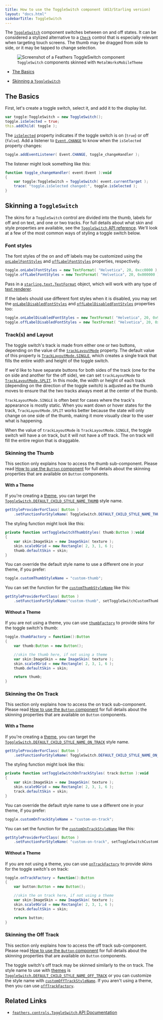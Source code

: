 ```yaml
---
title: How to use the ToggleSwitch component (AS3/Starling version)
layout: "docs.html"
sidebarTitle: ToggleSwitch
---
```


The [`ToggleSwitch`](/api-reference/feathers/controls/ToggleSwitch.html) component switches between on and off states. It can be considered a stylized alternative to a [`Check`](./check.md) control that is especially relevant when targeting touch screens. The thumb may be dragged from side to side, or it may be tapped to change selection.

<figure>
<img src="/learn/as3-starling/images/toggle-switch.png" srcset="/learn/as3-starling/images/toggle-switch@2x.png 2x" alt="Screenshot of a Feathers ToggleSwitch component" />
<figcaption><code>ToggleSwitch</code> components skinned with <code>MetalWorksMobileTheme</code></figcaption>
</figure>

- [The Basics](#the-basics)

- [Skinning a `ToggleSwitch`](#skinning-a-toggleswitch)

## The Basics

First, let's create a toggle switch, select it, and add it to the display list.

```actionscript
var toggle:ToggleSwitch = new ToggleSwitch();
toggle.isSelected = true;
this.addChild( toggle );
```

The [`isSelected`](/api-reference/feathers/controls/ToggleSwitch.html#isSelected) property indicates if the toggle switch is on (`true`) or off (`false`). Add a listener to [`Event.CHANGE`](/api-reference/feathers/controls/ToggleSwitch.html#event:change) to know when the `isSelected` property changes:

```actionscript
toggle.addEventListener( Event.CHANGE, toggle_changeHandler );
```

The listener might look something like this:

```actionscript
function toggle_changeHandler( event:Event ):void
{
    var toggle:ToggleSwitch = ToggleSwitch( event.currentTarget );
    trace( "toggle.isSelected changed:", toggle.isSelected );
}
```

## Skinning a `ToggleSwitch`

The skins for a `ToggleSwitch` control are divided into the thumb, labels for off and on text, and one or two tracks. For full details about what skin and style properties are available, see the [`ToggleSwitch` API reference](/api-reference/feathers/controls/ToggleSwitch.html). We'll look at a few of the most common ways of styling a toggle switch below.

### Font styles

The font styles of the on and off labels may be customized using the [`onLabelFontStyles`](/api-reference/feathers/controls/ToggleSwitch.html#onLabelFontStyles) and [`offLabelFontStyles`](/api-reference/feathers/controls/ToggleSwitch.html#offLabelFontStyles) properties, respectively.

```actionscript
toggle.onLabelFontStyles = new TextFormat( "Helvetica", 20, 0xcc0000 );
toggle.offLabelFontStyles = new TextFormat( "Helvetica", 20, 0x000000 );
```

Pass in a [`starling.text.TextFormat`](https://doc.starling-framework.org/current/starling/text/TextFormat.html) object, which will work with any type of [text renderer](./text-renderers.md).

If the labels should use different font styles when it is disabled, you may set the [`onLabelDisabledFontStyles`](/api-reference/feathers/controls/ToggleSwitch.html#onLabelDisabledFontStyles) and [`offLabelDisabledFontStyles`](/api-reference/feathers/controls/ToggleSwitch.html#offLabelDisabledFontStyles) properties too:

```actionscript
toggle.onLabelDisabledFontStyles = new TextFormat( "Helvetica", 20, 0x9a9a9a );
toggle.offLabelDisabledFontStyles = new TextFormat( "Helvetica", 20, 0x9a9a9a );
```

### Track(s) and Layout

The toggle switch's track is made from either one or two buttons, depending on the value of the [`trackLayoutMode`](/api-reference/feathers/controls/ToggleSwitch.html#trackLayoutMode) property. The default value of this property is [`TrackLayoutMode.SINGLE`](/api-reference/feathers/controls/TrackLayoutMode.html#SINGLE), which creates a single track that fills the entire width and height of the toggle switch.

If we'd like to have separate buttons for both sides of the track (one for the on side and another for the off side), we can set `trackLayoutMode` to [`TrackLayoutMode.SPLIT`](/api-reference/feathers/controls/TrackLayoutMode.html#SPLIT). In this mode, the width or height of each track (depending on the direction of the toggle switch) is adjusted as the thumb moves to ensure that the two tracks always meet at the center of the thumb.

`TrackLayoutMode.SINGLE` is often best for cases where the track's appearance is mostly static. When you want down or hover states for the track, `TrackLayoutMode.SPLIT` works better because the state will only change on one side of the thumb, making it more visually clear to the user what is happening.

When the value of `trackLayoutMode` is `TrackLayoutMode.SINGLE`, the toggle switch will have a on track, but it will not have a off track. The on track will fill the entire region that is draggable.

### Skinning the Thumb

This section only explains how to access the thumb sub-component. Please read [How to use the `Button` component](./button.md) for full details about the skinning properties that are available on `Button` components.

#### With a Theme

If you're creating a [theme](./themes.md), you can target the [`ToggleSwitch.DEFAULT_CHILD_STYLE_NAME_THUMB`](/api-reference/feathers/controls/ToggleSwitch.html#DEFAULT_CHILD_STYLE_NAME_THUMB) style name.

```actionscript
getStyleProviderForClass( Button )
    .setFunctionForStyleName( ToggleSwitch.DEFAULT_CHILD_STYLE_NAME_THUMB, setToggleSwitchThumbStyles );
```

The styling function might look like this:

```actionscript
private function setToggleSwitchThumbStyles( thumb:Button ):void
{
    var skin:ImageSkin = new ImageSkin( texture );
    skin.scale9Grid = new Rectangle( 2, 3, 1, 6 );
    thumb.defaultSkin = skin;
}
```

You can override the default style name to use a different one in your theme, if you prefer:

```actionscript
toggle.customThumbStyleName = "custom-thumb";
```

You can set the function for the [`customThumbStyleName`](/api-reference/feathers/controls/ToggleSwitch.html#customThumbStyleName) like this:

```actionscript
getStyleProviderForClass( Button )
    .setFunctionForStyleName("custom-thumb", setToggleSwitchCustomThumbStyles );
```

#### Without a Theme

If you are not using a theme, you can use [`thumbFactory`](/api-reference/feathers/controls/ToggleSwitch.html#thumbFactory) to provide skins for the toggle switch's thumb:

```actionscript
toggle.thumbFactory = function():Button
{
    var thumb:Button = new Button();

    //skin the thumb here, if not using a theme
    var skin:ImageSkin = new ImageSkin( texture );
    skin.scale9Grid = new Rectangle( 2, 3, 1, 6 );
    thumb.defaultSkin = skin;

    return thumb;
}
```

### Skinning the On Track

This section only explains how to access the on track sub-component. Please read [How to use the `Button` component](./button.md) for full details about the skinning properties that are available on `Button` components.

#### With a Theme

If you're creating a [theme](./themes.md), you can target the [`ToggleSwitch.DEFAULT_CHILD_STYLE_NAME_ON_TRACK`](/api-reference/feathers/controls/ToggleSwitch.html#DEFAULT_CHILD_STYLE_NAME_ON_TRACK) style name.

```actionscript
getStyleProviderForClass( Button )
    .setFunctionForStyleName( ToggleSwitch.DEFAULT_CHILD_STYLE_NAME_ON_TRACK, setToggleSwitchOnTrackStyles );
```

The styling function might look like this:

```actionscript
private function setToggleSwitchOnTrackStyles( track:Button ):void
{
    var skin:ImageSkin = new ImageSkin( texture );
    skin.scale9Grid = new Rectangle( 2, 3, 1, 6 );
    track.defaultSkin = skin;
}
```

You can override the default style name to use a different one in your theme, if you prefer:

```actionscript
toggle.customOnTrackStyleName = "custom-on-track";
```

You can set the function for the [`customOnTrackStyleName`](/api-reference/feathers/controls/ToggleSwitch.html#customOnTrackStyleName) like this:

```actionscript
getStyleProviderForClass( Button )
    .setFunctionForStyleName( "custom-on-track", setToggleSwitchCustomOnTrackStyles );
```

#### Without a Theme

If you are not using a theme, you can use [`onTrackFactory`](/api-reference/feathers/controls/ToggleSwitch.html#onTrackFactory) to provide skins for the toggle switch's on track:

```actionscript
toggle.onTrackFactory = function():Button
{
    var button:Button = new Button();

    //skin the on track here, if not using a theme
    var skin:ImageSkin = new ImageSkin( texture );
    skin.scale9Grid = new Rectangle( 2, 3, 1, 6 );
    track.defaultSkin = skin;

    return button;
}
```

### Skinning the Off Track

This section only explains how to access the off track sub-component. Please read [How to use the `Button` component](./button.md) for full details about the skinning properties that are available on `Button` components.

The toggle switch's off track may be skinned similarly to the on track. The style name to use with [themes](./themes.md) is [`ToggleSwitch.DEFAULT_CHILD_STYLE_NAME_OFF_TRACK`](/api-reference/feathers/controls/ToggleSwitch.html#DEFAULT_CHILD_STYLE_NAME_OFF_TRACK) or you can customize the style name with [`customOffTrackStyleName`](/api-reference/feathers/controls/ToggleSwitch.html#customOffTrackStyleName). If you aren't using a theme, then you can use [`offTrackFactory`](/api-reference/feathers/controls/ToggleSwitch.html#offTrackFactory).

## Related Links

- [`feathers.controls.ToggleSwitch` API Documentation](/api-reference/feathers/controls/ToggleSwitch.html)
